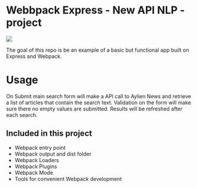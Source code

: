 # Webbpack Express - New API NLP - project

<img src="https://media.giphy.com/media/ZVik7pBtu9dNS/giphy.gif">

The goal of this repo is be an example of a basic but functional app built on Express and Webpack.

# Usage
On Submit main search form will make a API call to Aylien News and retrieve a list of articles that contain the search text.
Validation on the form will make sure there no empty values are submitted.
Results will be refreshed after each search.

## Included in this project

- Webpack entry point
- Webpack output and dist folder
- Webpack Loaders
- Webpack Plugins
- Webpack Mode
- Tools for convenient Webpack development
